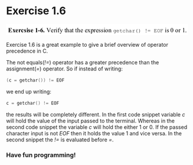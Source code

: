 # Exercise 1.6

![Problem Statement](prb_statement.png)

Exercise 1.6 is a great example to give a brief overview of operator precedence in C.

The not equals(_!=_) operator has a greater precedence than the assignment(_=_) operator. So if instead of writing:
```c
(c = getchar()) != EOF
```
we end up writing:
```c
c = getchar() != EOF
```
the results will be completely different. In the first code snippet variable _c_ will hold the value of the input passed to the terminal. Whereas in the second code snippet the variable _c_ will hold the either 1 or 0. If the passed character input is not _EOF_ then it holds the value 1 and vice versa. In the second snippet the _!=_ is evaluated before _=_.

### Have fun programming!
